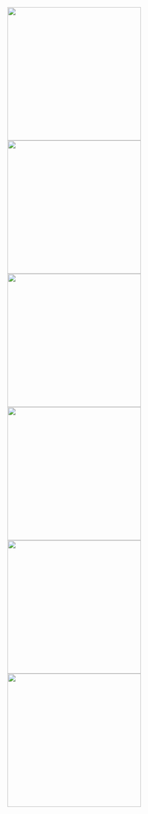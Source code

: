 <p float="left">
<img  src="https://github.com/user-attachments/assets/b76f3546-94d4-4df4-b5cf-b65d9acb0708"  height="300"> 
  <img  src="https://github.com/user-attachments/assets/bae645f5-f6a9-4416-a769-0a44cd6b3ae0" height="300">

<img  src="https://github.com/user-attachments/assets/3265478c-c98f-4f95-a15e-60f57cabeb02" height="300">
<img  src="https://github.com/user-attachments/assets/0ce87abb-284b-44e5-a3b2-8027a0ee514a" height="300">
  <img  src="https://github.com/user-attachments/assets/dc17a4f8-02c2-4a14-920a-1efeac6371d2" height="300">
  <img  src="https://github.com/user-attachments/assets/ebbfa100-5277-4317-a88a-d19902db9d42" height="300">
</p>








